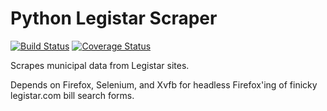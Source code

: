 Python Legistar Scraper
=======================

[![Build Status](https://travis-ci.org/opencivicdata/python-legistar-scraper.svg?branch=master)](https://travis-ci.org/opencivicdata/python-legistar-scraper)
[![Coverage Status](https://coveralls.io/repos/opencivicdata/python-legistar-scraper/badge.png?branch=master)](https://coveralls.io/r/opencivicdata/python-legistar-scraper?branch=master)

Scrapes municipal data from Legistar sites.

Depends on Firefox, Selenium, and Xvfb for headless Firefox'ing of finicky legistar.com bill search forms.